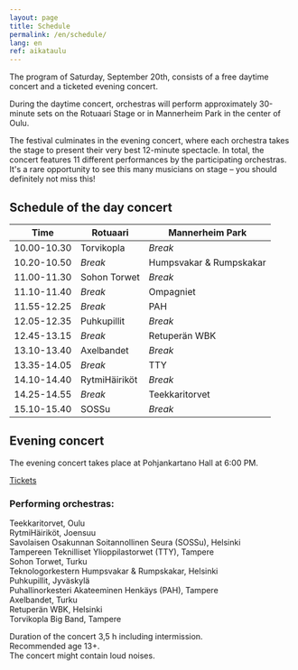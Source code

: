 ```yaml
---
layout: page
title: Schedule
permalink: /en/schedule/
lang: en
ref: aikataulu
---
```

The program of Saturday, September 20th, consists of a free daytime concert and a ticketed evening concert.

During the daytime concert, orchestras will perform approximately 30-minute sets on the Rotuaari Stage or in Mannerheim Park in the center of Oulu.

The festival culminates in the evening concert, where each orchestra takes the stage to present their very best 12-minute spectacle. In total, the concert features 11 different performances by the participating orchestras. It's a rare opportunity to see this many musicians on stage – you should definitely not miss this!



## Schedule of the day concert

|Time               | Rotuaari    | Mannerheim Park |
| ----              | ----------- | -----------         |
| 10.00-10.30       | Torvikopla          | *Break*      |
| 10.20-10.50       | *Break*        | Humpsvakar & Rumpskakar |
| 11.00-11.30       | Sohon Torwet    | *Break*   |
| 11.10-11.40       | *Break*        | Ompagniet |
| 11.55-12.25       | *Break*        | PAH |
| 12.05-12.35       | Puhkupillit       | *Break*  |
| 12.45-13.15       | *Break*   | Retuperän WBK |
| 13.10-13.40       | Axelbandet       | *Break* |
| 13.35-14.05       | *Break*   | TTY |
| 14.10-14.40       | RytmiHäiriköt       | *Break*  |
| 14.25-14.55       | *Break*     | Teekkaritorvet |
| 15.10-15.40       | SOSSu      | *Break*  |

## Evening concert

The evening concert takes place at Pohjankartano Hall at 6:00 PM.

[Tickets](https://puhallusfestivaali.fi/en/tickets/)

### Performing orchestras:

Teekkaritorvet, Oulu <br>
RytmiHäiriköt, Joensuu <br>
Savolaisen Osakunnan Soitannollinen Seura (SOSSu), Helsinki <br>
Tampereen Teknilliset Ylioppilastorwet (TTY), Tampere<br>
Sohon Torwet, Turku<br>
Teknologorkestern Humpsvakar & Rumpskakar, Helsinki<br>
Puhkupillit, Jyväskylä<br>
Puhallinorkesteri Akateeminen Henkäys (PAH), Tampere<br>
Axelbandet, Turku<br>
Retuperän WBK, Helsinki<br>
Torvikopla Big Band, Tampere<br>

Duration of the concert 3,5 h including intermission. <br>
Recommended age 13+. <br>
The concert might contain loud noises. <br>